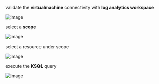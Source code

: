 validate the **virtualmachine** connectivity with **log analytics workspace**

![image](https://user-images.githubusercontent.com/57703276/181075209-4ebb8c75-c722-496e-a5df-c5bda7842776.png)

select a **scope**

![image](https://user-images.githubusercontent.com/57703276/181075949-8c869a62-e1ff-4ce5-afa1-e080ce787c14.png)


select a resource under scope 

![image](https://user-images.githubusercontent.com/57703276/181075743-007d5a94-bceb-45b3-8f21-980a2532c2ea.png)


execute the **KSQL** query 

![image](https://user-images.githubusercontent.com/57703276/181076265-2b3a2177-19ad-4162-98c8-f4606cd25286.png)
